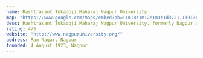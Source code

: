 ```yaml
---
name: Rashtrasant Tukadoji Maharaj Nagpur University
map: "https://www.google.com/maps/embed?pb=!1m18!1m12!1m3!1d3721.139136150559!2d79.04787331445654!3d21.146860489112974!2m3!1f0!2f0!3f0!3m2!1i1024!2i768!4f13.1!3m3!1m2!1s0x3bd4c043a0dfa8c9%3A0x9ba851e3633b1995!2sRashtrasant%20Tukadoji%20Maharaj%20Nagpur%20University%20Pariksha%20Bhavan!5e0!3m2!1sen!2sin!4v1577807086922!5m2!1sen!2sin"
desc: Rashtrasant Tukadoji Maharaj Nagpur University, formerly Nagpur University, is a public university in the city of Nagpur in the central Indian state of Maharashtra. It is one of India's oldest universities, the second oldest in Maharashtra.
rating: 4/5
website: "http://www.nagpuruniversity.org/"
address: Ram Nagar, Nagpur
founded: 4 August 1923, Nagpur
---
```

